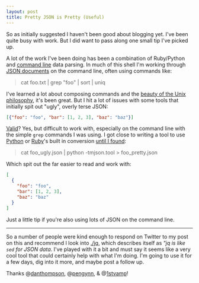 ```yaml
---
layout: post
title: Pretty JSON is Pretty (Useful)
---
```


So as initially suggested I haven't been good about blogging yet. I've been quite busy with work. But I did want to pass along one small tip I've picked up.

A lot of the work I've been doing has been a combination of Ruby/Python and [command line](https://github.com/eyenx/omzsh) data parsing. In much of this shell I'm working through [JSON documents](http://www.json.org) on the command line, often using commands like:

> cat foo.txt | grep \"foo\" | sort | uniq

I've learned a lot about composing commands and the [beauty of the Unix philosophy](http://www.faqs.org/docs/artu/ch01s06.html), it's been great. But I hit a lot of issues with some tools that initially spit out "ugly", overly terse JSON:

```json
[{"foo": "foo", "bar": [1, 2, 3], "baz": "baz"}]
```

[Valid](http://jsonlint.com)? Yes, but difficult to work with, especially on the command line with the simple ```grep``` commands I was using. I got close to writing a tool to use [Python](http://www.python.org) or [Ruby](https://www.ruby-lang.org/en/)'s built in conversion [until I found](http://stackoverflow.com/questions/352098/how-can-i-pretty-print-json):

> cat foo\_ugly.json | python -tmjson.tool > foo\_pretty.json

Which spit out the far easier to read and work with:

```json
[
  {
    "foo": "foo",
    "bar": [1, 2, 3],
    "baz": "baz"
  }
]
```

Just a little tip if you're also using lots of JSON on the command line.

---

So a number of people were kind enough to respond on Twitter to my post on this and recommend I look into [./jq](http://stedolan.github.io/jq/), which describes itself as _"jq is like ```sed``` for JSON data_. I've played with it a bit and must say it seems like a very cool tool that could certainly help with what I'm doing. I'm going to use it for a few days, dig into it more, and maybe post a follow up.

Thanks @[danthompson](http://whoisdanthompson.com), @[pengynn](http://me.wynn.fm), & @[1stvamp](http://1stvamp.org)!